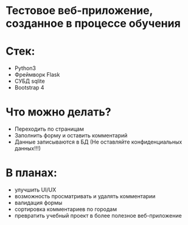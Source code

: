 # Тестовое веб-приложение, созданное в процессе обучения

# Стек: 
- Python3
- Фреймворк Flask
- СУБД sqlite
- Bootstrap 4

# Что можно делать?
- Переходить по страницам
- Заполнить форму и оставить комментарий
- Данные записываются в БД (Не оставляйте конфиденциальных данных!!!)

# В планах:
- улучшить UI/UX
- возможность просматривать и удалять комментарии
- валидация формы
- сортировка комментариев по городам
- превратить учебный проект в более полезное веб-приложение
